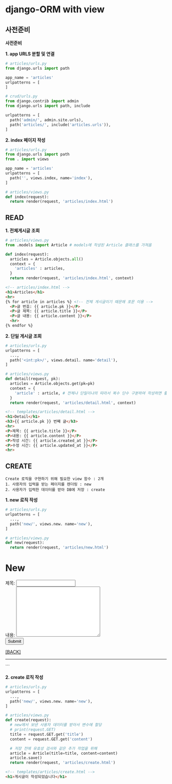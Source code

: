 # django-ORM with view

## 사전준비
**사전준비**

**1. app URLS 분할 및 연결**
```python
# articles/urls.py
from django.urls import path

app_name = 'articles'
urlpatterns = [
]

# crud/urls.py
from django.contrib import admin
from django.urls import path, include

urlpatterns = [
  path('admin/', admin.site.urls),
  path('articles/', include('articles.urls')),
]
```

**2. index 페이지 작성**
```python
# articles/urls.py
from django.urls import path
from . import views

app_name = 'articles'
urlpatterns = [
  path('', views.index, name='index'),
]

# articles/views.py
def index(request):
  return render(request, 'articles/index.html')
```

## READ

**1. 전체게시글 조회**
```python
# articles/views.py
from .models import Article # models에 작성된 Article 클래스를 가져옴

def index(request):
  articles = Article.objects.all()
  context = {
    'articles' : articles,
  }
  return render(request, 'articles/index.html', context)
```

```html
<!-- articles/index.html -->
<h1>Articles</h1>
<hr>
{% for article in articles %} <!-- 전체 게시글이기 때문에 포문 이용 -->
  <P>글 번호: {{ article.pk }}</P>
  <P>글 제목: {{ article.title }}</P>
  <P>글 내용: {{ article.content }}</P>
  <hr>
{% endfor %}
```

**2. 단일 게시글 조회**
```python
# articles/urls.py
urlpatterns = [
  ...,
  path('<int:pk>/', views.detail. name='detail'),
]

# articles/views.py
def detail(request, pk):
  articles = Article.objects.get(pk=pk)
  context = {
    'article' : article, # 전체냐 단일이냐의 따라서 복수 단수 구분하여 작성하면 좋음
  }
  return render(request, 'articles/detail.html', context)
```

```html
<!-- templates/articles/detail.html -->
<h1>Detail</h1>
<h3>{{ article.pk }} 번째 글</h3>
<hr>
<P>제목: {{ article.title }}</P>
<P>내용: {{ article.content }}</P>
<P>작성 시간: {{ article.created_at }}</P>
<P>수정 시간: {{ article.updated_at }}</P>
<hr>
```

## CREATE

    Create 로직을 구현하기 위해 필요한 view 함수 : 2개
    1. 사용자의 입력을 받는 페이지를 렌더링 : new
    2. 사용자가 입력한 데이터를 받아 DB에 저장 : create

**1. new 로직 작성**
```python
# articles/urls.py
urlpatterns = [
  ...,
  path('new/', views.new. name='new'),
]

# articles/views.py
def new(request):
  return render(request, 'articles/new.html')
```

<!-- templates/articles/new.html -->
<h1>New</h1>
  <form action="{% url 'articles:create' %}" method='GET'>
    <div>
      <label for="title">제목: </label>
      <input type="text" name="title" id="title">
    </div>
    <div>
      <label for="content">내용: </label>
      <textarea name="content" id="content" cols="30" rows="10"></textarea>
    </div>
    <input type="submit">
  </form>
  <a href="{% url 'articles:index' %}">[BACK]</a>
<hr>
```

**2. create 로직 작성**
```python
# articles/urls.py
urlpatterns = [
  ...,
  path('new/', views.new. name='new'),
]

# articles/views.py
def create(request):
  # new에서 보낸 사용자 데이터를 받아서 변수에 할당
  # print(request.GET)
  title = request.GET.get('title')
  content = request.GET.get('content')

  # 저장 전에 유효성 검사와 같은 추가 작업을 위해
  article = Article(title=title, content=content)
  article.save()
  return render(request, 'articles/create.html')
```

```html
<!-- templates/articles/create.html -->
<h1>게시글이 작성되었습니다</h1>
```
